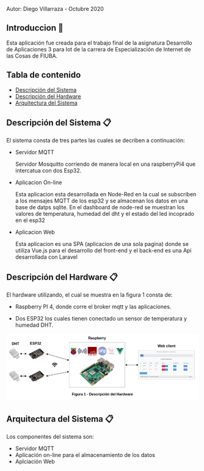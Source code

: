 Autor: Diego Villarraza - Octubre 2020
## Introduccion 🚀

Esta aplicación fue creada para el trabajo final de la asignatura Desarrollo de Aplicaciones 3 para Iot de la carrera de Especialización de Internet de las Cosas de FIUBA.

## 
## Tabla de contenido
* [Descripción del Sistema](#descripción-del-sistema)
* [Descripción del Hardware](#descripcion-del-hardware)
* [Arquitectura del Sistema](#arquitectura-del-sistema)

## 
## Descripción del Sistema 📋
El sistema consta de tres partes las cuales se decriben a continuación:

 * Servidor MQTT

    Servidor Mosquitto corriendo de manera local en una raspberryPi4 que intercatua con dos Esp32.

 * Aplicacion On-line
 
    Esta aplicacion esta desarrollada en Node-Red en la cual se subscriben a los mensajes MQTT de los esp32 y se almacenan los datos en una base de datps sqlite. En el dashboard de node-red se muestran los valores de temperatura, humedad del dht y el estado del led incoprado en el esp32

 * Aplicacion Web

    Esta aplicacion es una SPA (aplicacion de una sola pagina) donde se utiliza Vue.js para el desarrollo del front-end y el back-end es una Api desarrollada con Laravel

## 
## Descripción del Hardware 📋
El hardware utilizando, el cual se muestra en la figura 1 consta de: 

 - Raspberry PI 4, donde corre el broker mqtt y las aplicaciones.

 - Dos ESP32 los cuales tienen conectado un sensor de temperatura y humedad DHT.


 ![arquitectura](Doc/DDA_Hardware.png)



## 
## Arquitectura del Sistema 📋
Los componentes del sistema son:
 * Servidor MQTT
 * Aplicación on-line para el almacenamiento de los datos
 * Aplciación Web



